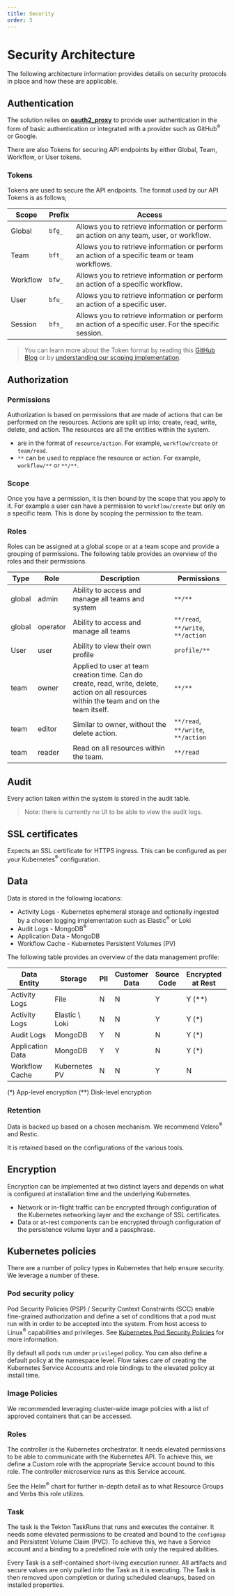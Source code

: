 ```yaml
---
title: Security
order: 3
---
```


# Security Architecture

The following architecture information provides details on security protocols in place and how these are applicable.

## Authentication

The solution relies on **[oauth2_proxy](https://github.com/oauth2-proxy)** to provide user authentication in the form of basic authentication or integrated with a provider such as GitHub<sup>®</sup> or Google.

There are also Tokens for securing API endpoints by either Global, Team, Workflow, or User tokens.

### Tokens

Tokens are used to secure the API endpoints. The format used by our API Tokens is as follows;

| Scope    | Prefix | Access                                                                                                |
| -------- | ------ | ----------------------------------------------------------------------------------------------------- |
| Global   | `bfg_` | Allows you to retrieve information or perform an action on any team, user, or workflow.               |
| Team     | `bft_` | Allows you to retrieve information or perform an action of a specific team or team workflows.         |
| Workflow | `bfw_` | Allows you to retrieve information or perform an action of a specific workflow.                       |
| User     | `bfu_` | Allows you to retrieve information or perform an action of a specific user.                           |
| Session  | `bfs_` | Allows you to retrieve information or perform an action of a specific user. For the specific session. |

> You can learn more about the Token format by reading this [GitHub Blog](https://github.blog/2021-04-05-behind-githubs-new-authentication-token-formats/) or by [understanding our scoping implementation](https://github.com/boomerang-io/flow.service).

## Authorization

### Permissions

Authorization is based on permissions that are made of actions that can be performed on the resources. Actions are split up into; create, read, write, delete, and action. The resources are all the entities within the system.

- are in the format of `resource/action`. For example, `workflow/create` or `team/read`.
- `**` can be used to repplace the resource or action. For example, `workflow/**` or `**/**`.

### Scope

Once you have a permission, it is then bound by the scope that you apply to it. For example a user can have a permission to `workflow/create` but only on a specific team. This is done by scoping the permission to the team.

### Roles

Roles can be assigned at a global scope or at a team scope and provide a grouping of permissions. The following table provides an overview of the roles and their permissions.

| Type   | Role     | Description                                                                                                                                | Permissions                        |
| ------ | -------- | ------------------------------------------------------------------------------------------------------------------------------------------ | ---------------------------------- |
| global | admin    | Ability to access and manage all teams and system                                                                                          | `**/**`                            |
| global | operator | Ability to access and manage all teams                                                                                                     | `**/read`, `**/write`, `**/action` |
| User   | user     | Ability to view their own profile                                                                                                          | `profile/**`                       |
| team   | owner    | Applied to user at team creation time. Can do create, read, write, delete, action on all resources within the team and on the team itself. | `**/**`                            |
| team   | editor   | Similar to owner, without the delete action.                                                                                               | `**/read`, `**/write`, `**/action` |
| team   | reader   | Read on all resources within the team.                                                                                                     | `**/read`                          |

## Audit

Every action taken within the system is stored in the audit table.

> Note: there is currently no UI to be able to view the audit logs.

## SSL certificates

Expects an SSL certificate for HTTPS ingress. This can be configured as per your Kubernetes<sup>®</sup> configuration.

## Data

Data is stored in the following locations:

- Activity Logs - Kubernetes ephemeral storage and optionally ingested by a chosen logging implementation such as Elastic<sup>®</sup> or Loki
- Audit Logs - MongoDB<sup>®</sup>
- Application Data - MongoDB
- Workflow Cache - Kubernetes Persistent Volumes (PV)

The following table provides an overview of the data management profile:

| Data Entity      | Storage        | PII | Customer Data | Source Code | Encrypted at Rest | Encrypted in Flight |
| ---------------- | -------------- | --- | ------------- | ----------- | ----------------- | ------------------- |
| Activity Logs    | File           | N   | N             | Y           | Y (\*\*)          | Y                   |
| Activity Logs    | Elastic \ Loki | N   | N             | Y           | Y (\*)            | Y                   |
| Audit Logs       | MongoDB        | Y   | N             | N           | Y (\*)            | Y                   |
| Application Data | MongoDB        | Y   | Y             | N           | Y (\*)            | Y (\*)              |
| Workflow Cache   | Kubernetes PV  | N   | N             | Y           | N                 | N                   |

(\*) App-level encryption (\*\*) Disk-level encryption

### Retention

Data is backed up based on a chosen mechanism. We recommend Velero<sup>®</sup> and Restic.

It is retained based on the configurations of the various tools.

## Encryption

Encryption can be implemented at two distinct layers and depends on what is configured at installation time and the underlying Kubernetes.

- Network or in-flight traffic can be encrypted through configuration of the Kubernetes networking layer and the exchange of SSL certificates.
- Data or at-rest components can be encrypted through configuration of the persistence volume layer and a passphrase.

## Kubernetes policies

There are a number of policy types in Kubernetes that help ensure security. We leverage a number of these.

### Pod security policy

Pod Security Policies (PSP) / Security Context Constraints (SCC) enable fine-grained authorization and define a set of conditions that a pod must run with in order to be accepted into the system. From host access to Linux<sup>®</sup> capabilities and privileges. See [Kubernetes Pod Security Policies](https://kubernetes.io/docs/concepts/policy/pod-security-policy/) for more information.

By default all pods run under `privileged` policy. You can also define a default policy at the namespace level. Flow takes care of creating the Kubernetes Service Accounts and role bindings to the elevated policy at install time.

### Image Policies

We recommended leveraging cluster-wide image policies with a list of approved containers that can be accessed.

### Roles

The controller is the Kubernetes orchestrator. It needs elevated permissions to be able to communicate with the Kubernetes API. To achieve this, we define a Custom role with the appropriate Service account bound to this role. The controller microservice runs as this Service account.

See the Helm<sup>®</sup> chart for further in-depth detail as to what Resource Groups and Verbs this role utilizes.

### Task

The task is the Tekton TaskRuns that runs and executes the container. It needs some elevated permissions to be created and bound to the `configmap` and Persistent Volume Claim (PVC). To achieve this, we have a Service account and a binding to a predefined role with only the required abilities.

Every Task is a self-contained short-living execution runner. All artifacts and secure values are only pulled into the Task as it is executing. The Task is then removed upon completion or during scheduled cleanups, based on installed properties.
